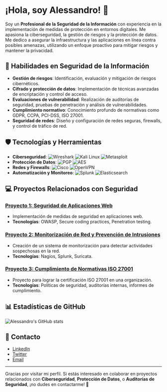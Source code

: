 # ¡Hola, soy Alessandro! 👋

Soy un **Profesional de la Seguridad de la Información** con experiencia en la implementación de medidas de protección en entornos digitales. Me apasiona la ciberseguridad, la gestión de riesgos y la protección de datos. Me dedico a asegurar la infraestructura y las aplicaciones en línea contra posibles amenazas, utilizando un enfoque proactivo para mitigar riesgos y mantener la privacidad.

## 🔐 Habilidades en Seguridad de la Información

- **Gestión de riesgos**: Identificación, evaluación y mitigación de riesgos cibernéticos.
- **Cifrado y protección de datos**: Implementación de técnicas avanzadas de encriptación y control de acceso.
- **Evaluaciones de vulnerabilidad**: Realización de auditorías de seguridad, pruebas de penetración y análisis de vulnerabilidades.
- **Cumplimiento normativo**: Conocimiento profundo de normativas como GDPR, CCPA, PCI-DSS, ISO 27001.
- **Seguridad de redes**: Diseño y configuración de redes seguras, firewalls, y control de tráfico de red.

## 🛡️ Tecnologías y Herramientas

- **Ciberseguridad**: ![Wireshark](https://img.shields.io/badge/Wireshark-1679A6?style=for-the-badge&logo=wireshark&logoColor=white) ![Kali Linux](https://img.shields.io/badge/Kali_Linux-557C88?style=for-the-badge&logo=kali&logoColor=white) ![Metasploit](https://img.shields.io/badge/Metasploit-6E1B1B?style=for-the-badge&logo=metasploit&logoColor=white)
- **Protección de Datos**: ![PGP](https://img.shields.io/badge/PGP-0A63B6?style=for-the-badge&logo=gnupg&logoColor=white) ![AES](https://img.shields.io/badge/AES-1C1C1C?style=for-the-badge&logo=cryptography&logoColor=white)
- **Redes y Firewalls**: ![Cisco](https://img.shields.io/badge/Cisco-1BA0D7?style=for-the-badge&logo=cisco&logoColor=white) ![OpenVPN](https://img.shields.io/badge/OpenVPN-7CFC00?style=for-the-badge&logo=openvpn&logoColor=white)
- **Automatización y Monitoreo**: ![Splunk](https://img.shields.io/badge/Splunk-00A3FF?style=for-the-badge&logo=splunk&logoColor=white) ![Elasticsearch](https://img.shields.io/badge/Elasticsearch-005571?style=for-the-badge&logo=elasticsearch&logoColor=white)

## 💻 Proyectos Relacionados con Seguridad

### [Proyecto 1: Seguridad de Aplicaciones Web](https://github.com/xxatomm/webapp-security)
- Implementación de medidas de seguridad en aplicaciones web.
- **Tecnologías**: OWASP, Secure coding practices, Penetration testing.

### [Proyecto 2: Monitorización de Red y Prevención de Intrusiones](https://github.com/xxatomm/network-monitoring)
- Creación de un sistema de monitorización para detectar actividades sospechosas en la red.
- **Tecnologías**: Nagios, Splunk, Suricata.

### [Proyecto 3: Cumplimiento de Normativas ISO 27001](https://github.com/xxatomm/iso-27001-compliance)
- Proyecto para lograr la certificación ISO 27001 en una organización.
- **Tecnologías**: Políticas de seguridad, auditorías internas, informes de cumplimiento.

## 📊 Estadísticas de GitHub

![Alessandro's GitHub stats](https://github-readme-stats.vercel.app/api?username=xxatomm&show_icons=true&hide_title=true&count_private=true&theme=dark)

## 📧 Contacto

- [LinkedIn](https://www.linkedin.com/in/alessandro/)
- [Twitter](https://twitter.com/alessandro)
- [Email](mailto:alessandro@example.com)

---

Gracias por visitar mi perfil. Si estás interesado en colaborar en proyectos relacionados con **Ciberseguridad**, **Protección de Datos**, o **Auditorías de Seguridad**, ¡no dudes en contactarme! 🚀
